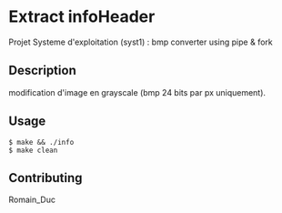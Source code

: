 # Extract infoHeader

Projet Systeme d'exploitation (syst1) : bmp converter using pipe & fork

## Description

modification d'image en grayscale (bmp 24 bits par px uniquement).

## Usage

```
$ make && ./info
$ make clean
```

## Contributing

Romain_Duc
